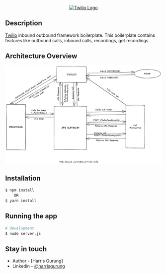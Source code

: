 <p align="center">
  <a href="twilio.com/docs/" target="blank"><img src="https://www.twilio.com/docs/static/dist/img/559bc7cf.svg" width="320" alt="Twilio Logo" /></a>
</p>

## Description

[Twilio](https://twilio.com/docs/) inbound outbound framework boilerplate. This boilerplate contains features like outbound calls, inbound calls, recordings, get recordings.

## Architecture Overview

![alt text](./workflow.png?raw=true)

## Installation

```bash
$ npm install
    OR
$ yarn install
```

## Running the app

```bash
# development
$ node server.js
```


## Stay in touch

- Author - [Harris Gurung]
- Linkedin - [@harrisgurung](https://www.linkedin.com/in/harris-gurung-734613b0/)